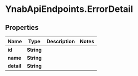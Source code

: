 # YnabApiEndpoints.ErrorDetail

## Properties
Name | Type | Description | Notes
------------ | ------------- | ------------- | -------------
**id** | **String** |  | 
**name** | **String** |  | 
**detail** | **String** |  | 


